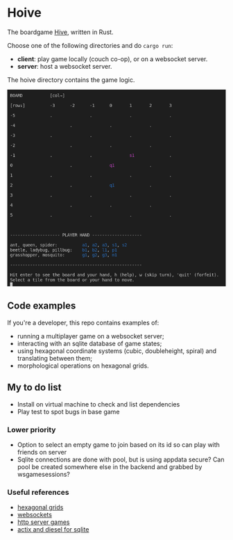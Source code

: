 # Hoive
The boardgame [Hive](https://en.wikipedia.org/wiki/Hive_(game)), written in Rust.

Choose one of the following directories and do `cargo run`:
- **client**: play game locally (couch co-op), or on a websocket server.
- **server**: host a websocket server.

The hoive directory contains the game logic.

![snapshot of the app](/misc/gameplay.png "snapshot of the app")

## Code examples

If you're a developer, this repo contains examples of:

- running a multiplayer game on a websocket server;
- interacting with an sqlite database of game states;
- using hexagonal coordinate systems (cubic, doubleheight, spiral) and translating between them;
- morphological operations on hexagonal grids.


## My to do list

- Install on virtual machine to check and list dependencies
- Play test to spot bugs in base game

### Lower priority

- Option to select an empty game to join based on its id so can play with friends on server
- Sqlite connections are done with pool, but is using appdata secure? Can pool be created somewhere else in the backend and grabbed by wsgamesessions?

### Useful references

- [hexagonal grids](https://www.redblobgames.com/grids/hexagons/)
- [websockets](https://github.com/actix/examples/tree/99d0afde28d14a0b641ac52de821d79fa244d50a/websockets/echo)
- [http server games](https://github.com/vascokk/fullstack-rust/tree/main/server/src)
- [actix and diesel for sqlite](https://fdeantoni.medium.com/rust-actix-diesel-sqlite-d67a1c3ef0e)


<!-- 
Things I wrote that no longer seem to apply:

- beetle rendering on stringboard is weird
- does pillbug sumoing need a bee check for either party? - I don't think this can ever happen given the other constraints
- Figure out how to turn (features on in submodules)[https://doc.rust-lang.org/cargo/reference/features.html] 

### "House rules"
Then it might be "fun" to add new animals in a non-standard version of the game e.g.:

* a centipede that can remove any adjacent (non-flying) animal permanently from that game (but then also dies), maybe also has limited moveset - moves like ladybird but with only 2 moves. Mosquitos copying centipede must die if used like centipede.
* a housefly that can move anywhere (including into small gaps an ant can't reach) for one turn (and then must fly back - if it can't return to its original spot, it dies for that game or is returned to player hand). Maybe it doesn't need to die or return, maybe it can fly freely but never land adjacent to bees or maybe even spiders so that you need to defend bee / other peices with spider. Maybe both are cool, I dunno.
* maybe other people have made custom hive peices that we can implement, search later.
 -->
